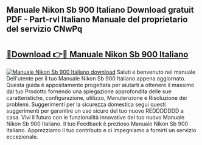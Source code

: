 ## Manuale Nikon Sb 900 Italiano Download gratuit PDF - Part-rvl Italiano Manuale del proprietario del servizio CNwPq

# <h2><a href="http://dffyho.blite.top/?on=Manuale+Nikon+Sb+900+Italiano">🔗Download 👉🔴 Manuale Nikon Sb 900 Italiano</a></h2>

[![Manuale Nikon Sb 900 Italiano download](https://i.imgur.com/lujVjoI.png)](http://dffyho.blite.top/?on=Manuale+Nikon+Sb+900+Italiano)
Saluti e benvenuto nel manuale Dell'utente per il tuo Manuale Nikon Sb 900 Italiano appena aggiornato. Questa guida è appositamente progettata per aiutarti a ottenere il massimo dal tuo Prodotto fornendo una spiegazione approfondita delle sue caratteristiche, configurazione, utilizzo, Manutenzione e Risoluzione dei problemi. Suggerimenti per la sicurezza domestica segui questi suggerimenti per garantire un uso sicuro del tuo nuovo REDDDDDDD a casa. Vivi il futuro con le funzionalità innovative del tuo nuovo Manuale Nikon Sb 900 Italiano. Il tuo Feedback è prezioso Manuale Nikon Sb 900 Italiano. Apprezziamo il tuo contributo e ci impegniamo a fornirti un servizio eccezionale.

